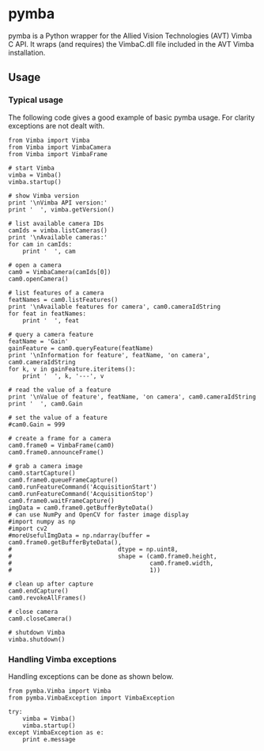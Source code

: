 # pymba

pymba is a Python wrapper for the Allied Vision Technologies (AVT) Vimba C API. It wraps (and requires) the VimbaC.dll file included in the AVT Vimba installation.  

## Usage

### Typical usage

The following code gives a good example of basic pymba usage. For clarity exceptions are not dealt with.

	from Vimba import Vimba
	from Vimba import VimbaCamera
	from Vimba import VimbaFrame
	
	# start Vimba
	vimba = Vimba()
	vimba.startup()
	
	# show Vimba version
	print '\nVimba API version:'
	print '  ', vimba.getVersion()
	
	# list available camera IDs
	camIds = vimba.listCameras()
	print '\nAvailable cameras:'
	for cam in camIds:
		print '  ', cam
	
	# open a camera
	cam0 = VimbaCamera(camIds[0])
	cam0.openCamera()
	
	# list features of a camera
	featNames = cam0.listFeatures()
	print '\nAvailable features for camera', cam0.cameraIdString
	for feat in featNames:
		print '  ', feat
	
	# query a camera feature
	featName = 'Gain'
	gainFeature = cam0.queryFeature(featName)
	print '\nInformation for feature', featName, 'on camera', cam0.cameraIdString
	for k, v in gainFeature.iteritems():
		print '  ', k, '---', v
	
	# read the value of a feature
	print '\nValue of feature', featName, 'on camera', cam0.cameraIdString
	print '  ', cam0.Gain
	
	# set the value of a feature
	#cam0.Gain = 999
	
	# create a frame for a camera
	cam0.frame0 = VimbaFrame(cam0)
	cam0.frame0.announceFrame()
	
	# grab a camera image
	cam0.startCapture()
	cam0.frame0.queueFrameCapture()
	cam0.runFeatureCommand('AcquisitionStart')
	cam0.runFeatureCommand('AcquisitionStop')
	cam0.frame0.waitFrameCapture()
	imgData = cam0.frame0.getBufferByteData()
	# can use NumPy and OpenCV for faster image display
	#import numpy as np
	#import cv2
	#moreUsefulImgData = np.ndarray(buffer = cam0.frame0.getBufferByteData(),
	#							   dtype = np.uint8,
	#							   shape = (cam0.frame0.height,
	#										cam0.frame0.width,
	#										1))
	
	# clean up after capture
	cam0.endCapture()
	cam0.revokeAllFrames()
	
	# close camera
	cam0.closeCamera()
	
	# shutdown Vimba	
	vimba.shutdown()
	

### Handling Vimba exceptions

Handling exceptions can be done as shown below.

	from pymba.Vimba import Vimba
	from pymba.VimbaException import VimbaException

	try:
		vimba = Vimba()
		vimba.startup()
	except VimbaException as e:
		print e.message
